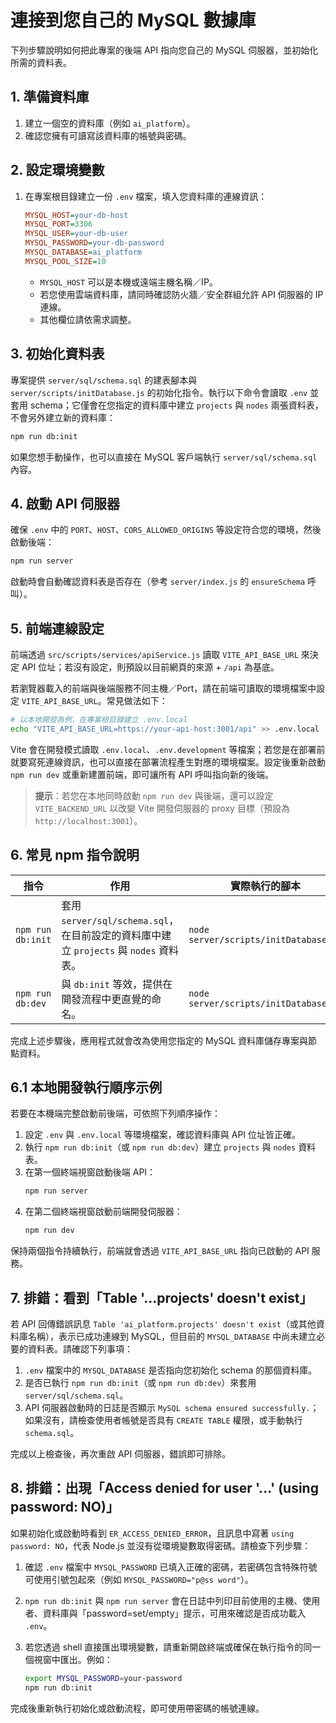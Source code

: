 # 連接到您自己的 MySQL 數據庫

下列步驟說明如何把此專案的後端 API 指向您自己的 MySQL 伺服器，並初始化所需的資料表。

## 1. 準備資料庫
1. 建立一個空的資料庫（例如 `ai_platform`）。
2. 確認您擁有可讀寫該資料庫的帳號與密碼。

## 2. 設定環境變數
1. 在專案根目錄建立一份 `.env` 檔案，填入您資料庫的連線資訊：
   ```ini
   MYSQL_HOST=your-db-host
   MYSQL_PORT=3306
   MYSQL_USER=your-db-user
   MYSQL_PASSWORD=your-db-password
   MYSQL_DATABASE=ai_platform
   MYSQL_POOL_SIZE=10
   ```
   * `MYSQL_HOST` 可以是本機或遠端主機名稱／IP。
   * 若您使用雲端資料庫，請同時確認防火牆／安全群組允許 API 伺服器的 IP 連線。
   * 其他欄位請依需求調整。

## 3. 初始化資料表
專案提供 `server/sql/schema.sql` 的建表腳本與 `server/scripts/initDatabase.js` 的初始化指令。執行以下命令會讀取 `.env` 並套用 schema；它僅會在您指定的資料庫中建立 `projects` 與 `nodes` 兩張資料表，不會另外建立新的資料庫：
```bash
npm run db:init
```
如果您想手動操作，也可以直接在 MySQL 客戶端執行 `server/sql/schema.sql` 內容。

## 4. 啟動 API 伺服器
確保 `.env` 中的 `PORT`、`HOST`、`CORS_ALLOWED_ORIGINS` 等設定符合您的環境，然後啟動後端：
```bash
npm run server
```
啟動時會自動確認資料表是否存在（參考 `server/index.js` 的 `ensureSchema` 呼叫）。

## 5. 前端連線設定
前端透過 `src/scripts/services/apiService.js` 讀取 `VITE_API_BASE_URL` 來決定 API 位址；若沒有設定，則預設以目前網頁的來源 + `/api` 為基底。

若瀏覽器載入的前端與後端服務不同主機／Port，請在前端可讀取的環境檔案中設定 `VITE_API_BASE_URL`。常見做法如下：

```bash
# 以本地開發為例，在專案根目錄建立 .env.local
echo "VITE_API_BASE_URL=https://your-api-host:3001/api" >> .env.local
```

Vite 會在開發模式讀取 `.env.local`、`.env.development` 等檔案；若您是在部署前就要寫死連線資訊，也可以直接在部署流程產生對應的環境檔案。設定後重新啟動 `npm run dev` 或重新建置前端，即可讓所有 API 呼叫指向新的後端。

> **提示**：若您在本地同時啟動 `npm run dev` 與後端，還可以設定 `VITE_BACKEND_URL` 以改變 Vite 開發伺服器的 proxy 目標（預設為 `http://localhost:3001`）。

## 6. 常見 npm 指令說明

| 指令 | 作用 | 實際執行的腳本 |
| --- | --- | --- |
| `npm run db:init` | 套用 `server/sql/schema.sql`，在目前設定的資料庫中建立 `projects` 與 `nodes` 資料表。 | `node server/scripts/initDatabase.js` |
| `npm run db:dev` | 與 `db:init` 等效，提供在開發流程中更直覺的命名。 | `node server/scripts/initDatabase.js` |

完成上述步驟後，應用程式就會改為使用您指定的 MySQL 資料庫儲存專案與節點資料。

## 6.1 本地開發執行順序示例

若要在本機端完整啟動前後端，可依照下列順序操作：

1. 設定 `.env` 與 `.env.local` 等環境檔案，確認資料庫與 API 位址皆正確。
2. 執行 `npm run db:init`（或 `npm run db:dev`）建立 `projects` 與 `nodes` 資料表。
3. 在第一個終端視窗啟動後端 API：
   ```bash
   npm run server
   ```
4. 在第二個終端視窗啟動前端開發伺服器：
   ```bash
   npm run dev
   ```

保持兩個指令持續執行，前端就會透過 `VITE_API_BASE_URL` 指向已啟動的 API 服務。

## 7. 排錯：看到「Table '...projects' doesn't exist」

若 API 回傳錯誤訊息 `Table 'ai_platform.projects' doesn't exist`（或其他資料庫名稱），表示已成功連線到 MySQL，但目前的 `MYSQL_DATABASE` 中尚未建立必要的資料表。請確認下列事項：

1. `.env` 檔案中的 `MYSQL_DATABASE` 是否指向您初始化 schema 的那個資料庫。
2. 是否已執行 `npm run db:init`（或 `npm run db:dev`）來套用 `server/sql/schema.sql`。
3. API 伺服器啟動時的日誌是否顯示 `MySQL schema ensured successfully.`；如果沒有，請檢查使用者帳號是否具有 `CREATE TABLE` 權限，或手動執行 `schema.sql`。

完成以上檢查後，再次重啟 API 伺服器，錯誤即可排除。

## 8. 排錯：出現「Access denied for user '...' (using password: NO)」

如果初始化或啟動時看到 `ER_ACCESS_DENIED_ERROR`，且訊息中寫著 `using password: NO`，代表 Node.js 並沒有從環境變數取得密碼。請檢查下列步驟：

1. 確認 `.env` 檔案中 `MYSQL_PASSWORD` 已填入正確的密碼，若密碼包含特殊符號可使用引號包起來（例如 `MYSQL_PASSWORD="p@ss word"`）。
2. `npm run db:init` 與 `npm run server` 會在日誌中列印目前使用的主機、使用者、資料庫與「password=set/empty」提示，可用來確認是否成功載入 `.env`。
3. 若您透過 shell 直接匯出環境變數，請重新開啟終端或確保在執行指令的同一個視窗中匯出。例如：

   ```bash
   export MYSQL_PASSWORD=your-password
   npm run db:init
   ```

完成後重新執行初始化或啟動流程，即可使用帶密碼的帳號連線。
